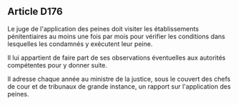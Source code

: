 Article D176
----
Le juge de l'application des peines doit visiter les établissements
pénitentiaires au moins une fois par mois pour vérifier les conditions dans
lesquelles les condamnés y exécutent leur peine.

Il lui appartient de faire part de ses observations éventuelles aux autorités
compétentes pour y donner suite.

Il adresse chaque année au ministre de la justice, sous le couvert des chefs de
cour et de tribunaux de grande instance, un rapport sur l'application des
peines.
